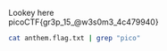 Lookey here<br>
picoCTF{gr3p_15_@w3s0m3_4c479940}<br>

```bash
cat anthem.flag.txt | grep "pico"
```
